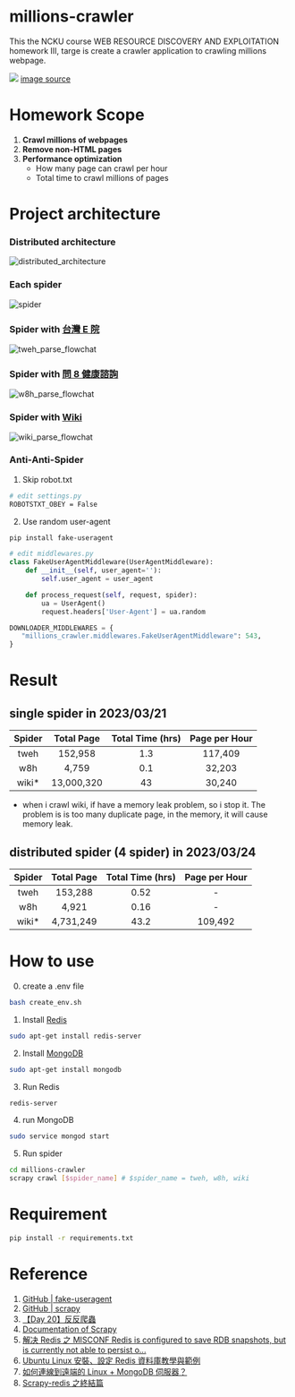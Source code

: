 # millions-crawler

This the NCKU course WEB RESOURCE DISCOVERY AND EXPLOITATION homework III, targe is create a crawler application to crawling millions webpage.

![](/image/What%20is%20a%20Web%20Crawler.jpg)
[image source](https://www.simplilearn.com/what-is-a-web-crawler-article)

# Homework Scope

1. **Crawl millions of webpages**
2. **Remove non-HTML pages**
3. **Performance optimization**
   - How many page can crawl per hour
   - Total time to crawl millions of pages

# Project architecture

### Distributed architecture

![distributed_architecture](./image/scrapy-redis.png)

### Each spider
![spider](./image/Scrapy_architecture.png)

### Spider with [台灣 E 院](https://sp1.hso.mohw.gov.tw/doctor/Index1.php)

![tweh_parse_flowchat](./image/%E8%87%BA%E7%81%A3%20E%20%E9%99%A2%E7%88%AC%E8%9F%B2%E7%B5%90%E6%A7%8B.png)

### Spider with [問 8 健康諮詢](https://tw.wen8health.com/)

![w8h_parse_flowchat](./image/%E5%95%8F%208%20%E5%81%A5%E5%BA%B7%E5%92%A8%E8%A9%A2%E7%88%AC%E8%9F%B2%E7%B5%90%E6%A7%8B.png)

### Spider with [Wiki](https://en.wikipedia.org/wiki/Main_Page)

![wiki_parse_flowchat](./image/Wiki%20%E7%88%AC%E8%9F%B2%E7%B5%90%E6%A7%8B.png)

### Anti-Anti-Spider

1. Skip robot.txt

```bash
# edit settings.py
ROBOTSTXT_OBEY = False
```

2. Use random user-agent

```bash
pip install fake-useragent
```

```python
# edit middlewares.py
class FakeUserAgentMiddleware(UserAgentMiddleware):
    def __init__(self, user_agent=''):
        self.user_agent = user_agent

    def process_request(self, request, spider):
        ua = UserAgent()
        request.headers['User-Agent'] = ua.random
```

```python
DOWNLOADER_MIDDLEWARES = {
   "millions_crawler.middlewares.FakeUserAgentMiddleware": 543,
}
```

# Result

## single spider in 2023/03/21

| Spider | Total Page | Total Time (hrs) | Page per Hour |
| :----: | :--------: | :--------------: | :-----------: |
|  tweh  |  152,958   |       1.3        |    117,409    |
|  w8h   |   4,759    |       0.1        |    32,203     |
|  wiki*  | 13,000,320 |       43       |    30,240    |

* when i crawl wiki, if have a memory leak problem, so i stop it. The problem is is too many duplicate page, in the memory, it will cause memory leak.

## distributed spider (4 spider) in 2023/03/24
| Spider | Total Page | Total Time (hrs) | Page per Hour |
| :----: | :--------: | :--------------: | :-----------: |
|  tweh  |  153,288   |       0.52       |    -    |
|  w8h   |   4,921    |       0.16        |    -     |
|  wiki*  | 4,731,249 |       43.2       |    109,492    |


# How to use

0. create a .env file

```bash
bash create_env.sh
```

1. Install [Redis](https://redis.io/)

```bash
sudo apt-get install redis-server
```

2. Install [MongoDB](https://www.mongodb.com/)

```bash
sudo apt-get install mongodb
```

3. Run Redis

```bash
redis-server
```
4. run MongoDB

```bash
sudo service mongod start
```

5. Run spider

```bash
cd millions-crawler
scrapy crawl [$spider_name] # $spider_name = tweh, w8h, wiki
```

# Requirement

```bash
pip install -r requirements.txt
```

# Reference

1. [GitHub | fake-useragent](https://github.com/fake-useragent/fake-useragent)
2. [GitHub | scrapy](https://github.com/scrapy/scrapy)
3. [【Day 20】反反爬蟲](https://ithelp.ithome.com.tw/articles/10224979) 
4. [Documentation of Scrapy](https://docs.scrapy.org/en/latest/index.html)
5. [解决 Redis 之 MISCONF Redis is configured to save RDB snapshots, but is currently not able to persist o...](https://www.jianshu.com/p/3aaf21dd34d6)
6. [Ubuntu Linux 安裝、設定 Redis 資料庫教學與範例](https://officeguide.cc/ubuntu-linux-redis-database-installation-configuration-tutorial-examples/)
7. [如何連線到遠端的 Linux + MongoDB 伺服器？](https://magiclen.org/mongodb-remote)
8. [Scrapy-redis 之終結篇](https://www.twblogs.net/a/5ef9b649952deac88f79c670)